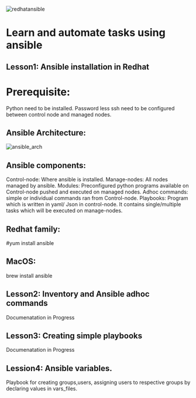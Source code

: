 ![redhatansible](https://user-images.githubusercontent.com/31984052/37515320-6f52b720-2930-11e8-9dc6-3fafaf2f46f7.png)

# Learn and automate tasks using ansible 

## Lesson1: Ansible installation in Redhat
 # Prerequisite: 
   Python need to be installed.
   Password less ssh need to be configured between control node and managed nodes.
 
 ## Ansible Architecture:
 ![ansible_arch](https://user-images.githubusercontent.com/31984052/37556346-acedffbe-2a1a-11e8-8370-67311433d992.png) 
 
 ## Ansible components: 
 Control-node: Where ansible is installed.
 Manage-nodes: All nodes managed by ansible.
 Modules: Preconfigured python programs available on Control-node pushed and executed on managed nodes.
 Adhoc commands: simple or individual commands ran from Control-node.
 Playbooks: Program which is written in yaml/ Json in control-node. 
            It contains single/multiple tasks which will be executed on manage-nodes.
 
 ## Redhat family:
 #yum install ansible
 
 ## MacOS:
 brew install ansible
 
## Lesson2: Inventory and Ansible adhoc commands 
 Documenatation in Progress

## Lesson3: Creating simple playbooks
 Documenatation in Progress
## Lession4: Ansible variables.
Playbook for creating groups,users, assigning users to respective groups by declaring values in vars_files.
